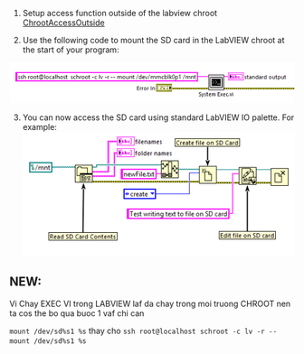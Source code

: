 
1. Setup access function outside of the labview chroot [ChrootAccessOutside](ChrootAccessOutside.md)

2.  Use the following code to mount the SD card in the LabVIEW chroot at the start of your program:

![image1]( image/mountSDcard.png)

3. You can now access the SD card using standard LabVIEW IO palette. For example:
![image2]( image/editSDcardfile.png)

NEW:
---------
Vi Chay EXEC VI trong LABVIEW laf da chay trong moi truong CHROOT nen ta cos the bo qua buoc 1 vaf chi can

```mount /dev/sd%s1 %s``` thay cho ```ssh root@localhost schroot -c lv -r -- mount /dev/sd%s1 %s```